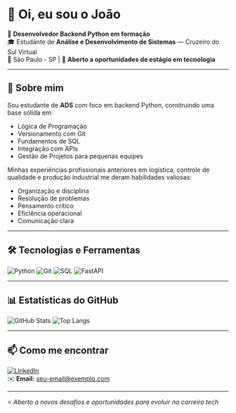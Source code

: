 
# 👋 Oi, eu sou o João 

🎯 **Desenvolvedor Backend Python em formação**  
🎓 Estudante de **Análise e Desenvolvimento de Sistemas** — Cruzeiro do Sul Virtual  
📍 São Paulo - SP | 💼 **Aberto a oportunidades de estágio em tecnologia**

---

## 🚀 Sobre mim

Sou estudante de **ADS** com foco em backend Python, construindo uma base sólida em:
- Lógica de Programação
- Versionamento com Git
- Fundamentos de SQL
- Integração com APIs
- Gestão de Projetos para pequenas equipes

Minhas experiências profissionais anteriores em logística, controle de qualidade e produção industrial me deram habilidades valiosas:
- Organização e disciplina
- Resolução de problemas
- Pensamento crítico
- Eficiência operacional
- Comunicação clara

---

## 🛠 Tecnologias e Ferramentas

![Python](https://img.shields.io/badge/Python-3776AB?style=flat&logo=python&logoColor=white)
![Git](https://img.shields.io/badge/Git-F05032?style=flat&logo=git&logoColor=white)
![SQL](https://img.shields.io/badge/SQL-336791?style=flat&logo=postgresql&logoColor=white)
![FastAPI](https://img.shields.io/badge/FastAPI-009688?style=flat&logo=fastapi&logoColor=white)

---

## 📊 Estatísticas do GitHub

![GitHub Stats](https://github-readme-stats.vercel.app/api?username=SEU-USUARIO&show_icons=true&theme=dracula)
![Top Langs](https://github-readme-stats.vercel.app/api/top-langs/?username=SEU-USUARIO&layout=compact&theme=dracula)

---

## 📫 Como me encontrar

[![LinkedIn](https://img.shields.io/badge/LinkedIn-0077B5?style=flat&logo=linkedin&logoColor=white)](https://www.linkedin.com/in/joão-victor-barros)  
✉️ **Email:** seu-email@exemplo.com  

---

⭐ *Aberto a novos desafios e oportunidades para evoluir na carreira tech*

